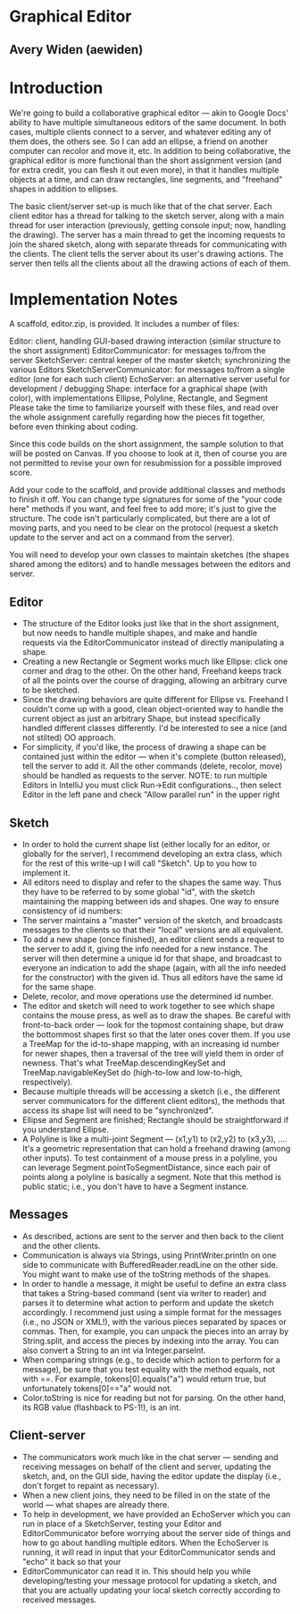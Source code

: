 # Graphical Editor
## Avery Widen (aewiden)

# Introduction
We're going to build a collaborative graphical editor — akin to Google Docs' ability to have multiple simultaneous editors of the same document. In both cases, multiple clients connect to a server, and whatever editing any of them does, the others see. So I can add an ellipse, a friend on another computer can recolor and move it, etc. In addition to being collaborative, the graphical editor is more functional than the short assignment version (and for extra credit, you can flesh it out even more), in that it handles multiple objects at a time, and can draw rectangles, line segments, and "freehand" shapes in addition to ellipses.

The basic client/server set-up is much like that of the chat server. Each client editor has a thread for talking to the sketch server, along with a main thread for user interaction (previously, getting console input; now, handling the drawing). The server has a main thread to get the incoming requests to join the shared sketch, along with separate threads for communicating with the clients. The client tells the server about its user's drawing actions. The server then tells all the clients about all the drawing actions of each of them.

# Implementation Notes
A scaffold, editor.zip, is provided. It includes a number of files:

Editor: client, handling GUI-based drawing interaction (similar structure to the short assignment)
EditorCommunicator: for messages to/from the server
SketchServer: central keeper of the master sketch; synchronizing the various Editors
SketchServerCommunicator: for messages to/from a single editor (one for each such client)
EchoServer: an alternative server useful for development / debugging
Shape: interface for a graphical shape (with color), with implementations Ellipse, Polyline, Rectangle, and Segment
Please take the time to familiarize yourself with these files, and read over the whole assignment carefully regarding how the pieces fit together, before even thinking about coding.

Since this code builds on the short assignment, the sample solution to that will be posted on Canvas. If you choose to look at it, then of course you are not permitted to revise your own for resubmission for a possible improved score.

Add your code to the scaffold, and provide additional classes and methods to finish it off. You can change type signatures for some of the "your code here" methods if you want, and feel free to add more; it's just to give the structure. The code isn't particularly complicated, but there are a lot of moving parts, and you need to be clear on the protocol (request a sketch update to the server and act on a command from the server).

You will need to develop your own classes to maintain sketches (the shapes shared among the editors) and to handle messages between the editors and server.

## Editor
- The structure of the Editor looks just like that in the short assignment, but now needs to handle multiple shapes, and make and handle requests via the EditorCommunicator instead of directly manipulating a shape.
- Creating a new Rectangle or Segment works much like Ellipse: click one corner and drag to the other. On the other hand, Freehand keeps track of all the points over the course of dragging, allowing an arbitrary curve to be sketched.
- Since the drawing behaviors are quite different for Ellipse vs. Freehand I couldn't come up with a good, clean object-oriented way to handle the current object as just an arbitrary Shape, but instead specifically handled different classes differently. I'd be interested to see a nice (and not stilted) OO approach.
- For simplicity, if you'd like, the process of drawing a shape can be contained just within the editor — when it's complete (button released), tell the server to add it. All the other commands (delete, recolor, move) should be handled as requests to the server.
NOTE: to run multiple Editors in IntelliJ you must click Run->Edit configurations.., then select Editor in the left pane and check "Allow parallel run" in the upper right

## Sketch
- In order to hold the current shape list (either locally for an editor, or globally for the server), I recommend developing an extra class, which for the rest of this write-up I will call "Sketch". Up to you how to implement it.
- All editors need to display and refer to the shapes the same way. Thus they have to be referred to by some global "id", with the sketch maintaining the mapping between ids and shapes. One way to ensure consistency of id numbers:
- The server maintains a "master" version of the sketch, and broadcasts messages to the clients so that their "local" versions are all equivalent.
- To add a new shape (once finished), an editor client sends a request to the server to add it, giving the info needed for a new instance. The server will then determine a unique id for that shape, and broadcast to everyone an indication to add the shape (again, with all the info needed for the constructor) with the given id. Thus all editors have the same id for the same shape.
- Delete, recolor, and move operations use the determined id number.
- The editor and sketch will need to work together to see which shape contains the mouse press, as well as to draw the shapes. Be careful with front-to-back order — look for the topmost containing shape, but draw the bottommost shapes first so that the later ones cover them. If you use a TreeMap for the id-to-shape mapping, with an increasing id number for newer shapes, then a traversal of the tree will yield them in order of newness. That's what TreeMap.descendingKeySet and TreeMap.navigableKeySet do (high-to-low and low-to-high, respectively).
- Because multiple threads will be accessing a sketch (i.e., the different server communicators for the different client editors), the methods that access its shape list will need to be "synchronized".
- Ellipse and Segment are finished; Rectangle should be straightforward if you understand Ellipse.
- A Polyline is like a multi-joint Segment — (x1,y1) to (x2,y2) to (x3,y3), .... It's a geometric representation that can hold a freehand drawing (among other inputs). To test containment of a mouse press in a polyline, you can leverage Segment.pointToSegmentDistance, since each pair of points along a polyline is basically a segment. Note that this method is public static; i.e., you don't have to have a Segment instance.

## Messages
- As described, actions are sent to the server and then back to the client and the other clients.
- Communication is always via Strings, using PrintWriter.println on one side to communicate with BufferedReader.readLine on the other side. You might want to make use of the toString methods of the shapes.
- In order to handle a message, it might be useful to define an extra class that takes a String-based command (sent via writer to reader) and parses it to determine what action to perform and update the sketch accordingly. I recommend just using a simple format for the messages (i.e., no JSON or XML!), with the various pieces separated by spaces or commas. Then, for example, you can unpack the pieces into an array by String.split, and access the pieces by indexing into the array. You can also convert a String to an int via Integer.parseInt.
- When comparing strings (e.g., to decide which action to perform for a message), be sure that you test equality with the method equals, not with ==. For example, tokens[0].equals("a") would return true, but unfortunately tokens[0]=="a" would not.
- Color.toString is nice for reading but not for parsing. On the other hand, its RGB value (flashback to PS-1!), is an int.

## Client-server
- The communicators work much like in the chat server — sending and receiving messages on behalf of the client and server, updating the sketch, and, on the GUI side, having the editor update the display (i.e., don't forget to repaint as necessary).
- When a new client joins, they need to be filled in on the state of the world — what shapes are already there.
- To help in development, we have provided an EchoServer which you can run in place of a SketchServer, testing your Editor and EditorCommunicator before worrying about the server side of things and how to go about handling multiple editors. When the EchoServer is running, it will read in input that your EditorCommunicator sends and "echo" it back so that your
- EditorCommunicator can read it in. This should help you while developing/testing your message protocol for updating a sketch, and that you are actually updating your local sketch correctly according to received messages.


